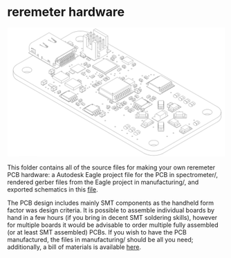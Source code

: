 # reremeter hardware

![Sketch of reremeter exported from CAD model](../images/reremeter_sketch.png)

This folder contains all of the source files for making your own reremeter PCB hardware: a Autodesk Eagle project file for the PCB in spectrometer/, rendered gerber files from the Eagle project in manufacturing/, and exported schematics in this [file](Spectrometer_Schematic.pdf).

The PCB design includes mainly SMT components as the handheld form factor was design criteria. It is possible to assemble individual boards by hand in a few hours (if you bring in decent SMT soldering skills), however for multiple boards it would be advisable to order multiple fully assembled (or at least SMT assembled) PCBs. If you wish to have the PCB manufactured, the files in manufacturing/ should be all you need; additionally, a bill of materials is available [here](manufacturing/Spectrometer_BOM.txt).
